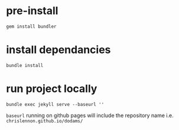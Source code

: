 # pre-install
`gem install bundler`

# install dependancies
`bundle install`

# run project locally
`bundle exec jekyll serve --baseurl ''`

`baseurl` running on github pages will include the repository name i.e. `chrislennon.github.io/dodams/`